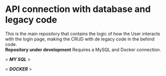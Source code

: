# API connection with database and legacy code

This is the main repository that contains the logic of how the User interacts with the login page, making the CRUD with de legacy code in the behind code.      
**Repository under development**
Requires a MySQL and Docker connection.

< ***MY SQL*** >

< ***DOCKER*** >